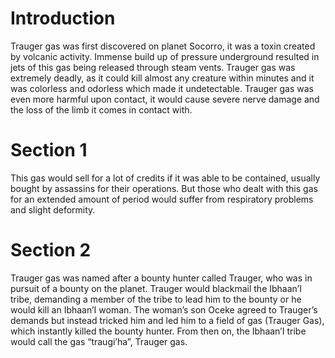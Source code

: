 # Introduction

Trauger gas was first discovered on planet Socorro, it was a toxin created by volcanic activity.
Immense build up of pressure underground resulted in jets of this gas being released through steam vents.
Trauger gas was extremely deadly, as it could kill almost any creature within minutes and it was colorless and odorless which made it undetectable.
Trauger gas was even more harmful upon contact, it would cause severe nerve damage and the loss of the limb it comes in contact with.

# Section 1

This gas would sell for a lot of credits if it was able to be contained, usually bought by assassins for their operations.
But those who dealt with this gas for an extended amount of period would suffer from respiratory problems and slight deformity.

# Section 2

Trauger gas was named after a bounty hunter called Trauger, who was in pursuit of a bounty on the planet.
Trauger would blackmail the Ibhaan’I tribe, demanding a member of the tribe to lead him to the bounty or he would kill an Ibhaan’I woman.
The woman’s son Oceke agreed to Trauger’s demands but instead tricked him and led him to a field of gas (Trauger Gas), which instantly killed the bounty hunter.
From then on, the Ibhaan’I tribe would call the gas “traugi’ha”, Trauger gas.

